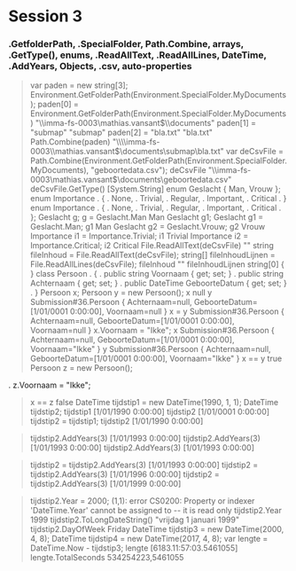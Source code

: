 # Session 3
### .GetfolderPath, .SpecialFolder, Path.Combine, arrays, .GetType(), enums, .ReadAllText, .ReadAllLines, DateTime, .AddYears, Objects, .csv, auto-properties

> var paden = new string[3];
> Environment.GetFolderPath(Environment.SpecialFolder.MyDocuments);
> paden[0] = Environment.GetFolderPath(Environment.SpecialFolder.MyDocuments)
"\\\\imma-fs-0003\\mathias.vansant$\\documents"
> paden[1] = "submap"
"submap"
> paden[2] = "bla.txt"
"bla.txt"
> Path.Combine(paden)
"\\\\imma-fs-0003\\mathias.vansant$\\documents\\submap\\bla.txt"
> var deCsvFile = Path.Combine(Environment.GetFolderPath(Environment.SpecialFolder.MyDocuments), "geboortedata.csv");
> deCsvFile
"\\\\imma-fs-0003\\mathias.vansant$\\documents\\geboortedata.csv"
> deCsvFile.GetType()
[System.String]
> enum Geslacht { Man, Vrouw };
> enum Importance
. {
.     None,
.     Trivial,
.     Regular,
.     Important,
.     Critical
. }
> enum Importance
. {
.     None,
.     Trivial,
.     Regular,
.     Important,
.     Critical
. };
> Geslacht g;
> g = Geslacht.Man
Man
> Geslacht g1;
> Geslacht g1 = Geslacht.Man;
> g1
Man
> Geslacht g2 = Geslacht.Vrouw;
> g2
Vrouw
> Importance i1 = Importance.Trivial;
> i1
Trivial
> Importance i2 = Importance.Critical;
> i2
Critical
> File.ReadAllText(deCsvFile)
""
> string fileInhoud = File.ReadAllText(deCsvFile);
> string[] fileInhoudLijnen = File.ReadAllLines(deCsvFile);
> fileInhoud
""
> fileInhoudLijnen
string[0] { }
> class Persoon
. {
.     public string Voornaam { get; set; }
.     public string Achternaam { get; set; }
.     public DateTime GeboorteDatum { get; set; }
. }
> Persoon x;
> Persoon y = new Persoon();
> x
null
> y
Submission#36.Persoon { Achternaam=null, GeboorteDatum=[1/01/0001 0:00:00], Voornaam=null }
> x = y
Submission#36.Persoon { Achternaam=null, GeboorteDatum=[1/01/0001 0:00:00], Voornaam=null }
> x.Voornaam = "Ikke";
> x
Submission#36.Persoon { Achternaam=null, GeboorteDatum=[1/01/0001 0:00:00], Voornaam="Ikke" }
> y
Submission#36.Persoon { Achternaam=null, GeboorteDatum=[1/01/0001 0:00:00], Voornaam="Ikke" }
> x == y
true
> Persoon z = new Persoon();

. z.Voornaam = "Ikke";
> x == z
false
> DateTime tijdstip1 = new DateTime(1990, 1, 1);
> DateTime tijdstip2;
> tijdstip1
[1/01/1990 0:00:00]
> tijdstip2
[1/01/0001 0:00:00]
> tijdstip2 = tijdstip1;
> tijdstip2
[1/01/1990 0:00:00]

> tijdstip2.AddYears(3)
[1/01/1993 0:00:00]
> tijdstip2.AddYears(3)
[1/01/1993 0:00:00]
> tijdstip2.AddYears(3)
[1/01/1993 0:00:00]

> tijdstip2 = tijdstip2.AddYears(3)
[1/01/1993 0:00:00]
> tijdstip2 = tijdstip2.AddYears(3)
[1/01/1996 0:00:00]
> tijdstip2 = tijdstip2.AddYears(3)
[1/01/1999 0:00:00]

> tijdstip2.Year = 2000;
(1,1): error CS0200: Property or indexer 'DateTime.Year' cannot be assigned to -- it is read only
> tijdstip2.Year
1999
> tijdstip2.ToLongDateString()
"vrijdag 1 januari 1999"
> tijdstip2.DayOfWeek
Friday
> DateTime tijdstip3 = new DateTime(2000, 4, 8);
> DateTime tijdstip4 = new DateTime(2017, 4, 8);
> var lengte = DateTime.Now - tijdstip3;
> lengte
[6183.11:57:03.5461055]
> lengte.TotalSeconds
534254223,5461055
